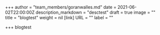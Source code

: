 +++
author = "team_members/goranwalles.md"
date = 2021-06-02T22:00:00Z
description_markdown = "desctest"
draft = true
image = ""
title = "blogtest"
weight = nil
[link]
URL = ""
label = ""

+++
blogtest